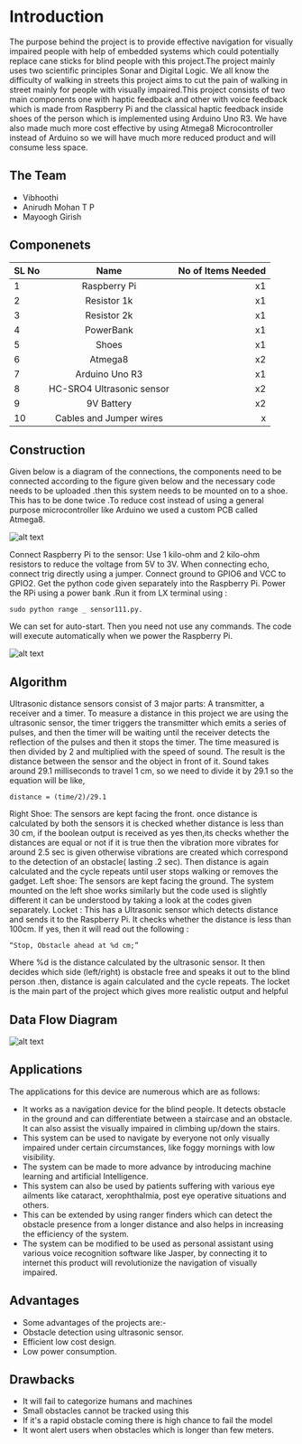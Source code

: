 # Introduction 
The purpose behind the project is to provide effective navigation for visually impaired people with help of embedded systems which could potentially replace cane sticks for blind people with this project.The project mainly uses two scientific principles Sonar and Digital Logic.
We all know the difficulty of walking in streets this project aims to cut the pain of walking in street mainly for people with visually impaired.This project consists of two main components one with haptic feedback and other with voice feedback which is made from Raspberry Pi and the classical haptic feedback inside shoes of the person which is implemented using Arduino Uno R3.
We have also made much more cost effective by using Atmega8 Microcontroller instead of Arduino so we will have much more reduced product and will consume less space.


## The Team
* Vibhoothi
* Anirudh Mohan T P
* Mayoogh Girish


## Componenets


| SL No        | Name           | No of Items Needed  |
| ------------- |:-------------:| -----:|
| 1     | Raspberry Pi               |   x1 |
| 2     | Resistor 1k                |   x1 |
| 3     | Resistor 2k                |   x1 |
| 4     | PowerBank                  |   x1 |
| 5     | Shoes                      |   x1 |
| 6     | Atmega8                    |   x2 |
| 7     | Arduino Uno R3             |   x1 |
| 8     | HC-SRO4 Ultrasonic sensor  |   x2 |
| 9     | 9V Battery                 |   x2 |
| 10     | Cables and Jumper wires   |   x |


## Construction

Given below is a diagram of  the connections, the components need to be connected according to the figure given below and the necessary  code needs to be uploaded .then this system needs to be mounted on to a shoe. This has to be done twice .To reduce cost instead of using a general purpose microcontroller like Arduino we used a custom PCB  called Atmega8.

![alt text]( https://vibhoothiiaanand.files.wordpress.com/2018/10/screenshot-2018-10-12-at-9-09-36-pm.png "Construction ")


Connect Raspberry Pi to the sensor: Use 1 kilo-ohm and 2 kilo-ohm resistors to reduce the voltage from 5V to 3V. When connecting echo, connect trig directly using a jumper. Connect ground to GPIO6 and VCC to GPIO2. Get the python code given separately into the Raspberry Pi. Power the RPi using a power bank .Run it from LX terminal using :

`sudo python range _ sensor111.py. `

We can  set for auto-start. Then you need not use any commands. The code will execute automatically when we power the Raspberry Pi. 

![alt text]( https://vibhoothiiaanand.files.wordpress.com/2018/10/screenshot-2018-10-12-at-9-09-41-pm.png "Construction ")

## Algorithm

Ultrasonic distance sensors consist of 3 major parts:   A transmitter, a receiver and a timer. 
To measure a distance in this project we are using the ultrasonic sensor, the timer triggers the transmitter which emits a series of pulses, and then the timer will be waiting  until the receiver detects the reflection of the pulses and then it stops the timer.  The time measured is then divided by 2 and multiplied with the speed of sound. The result is the distance between the sensor and the object in front of it. Sound takes around 29.1 milliseconds to travel 1 cm, so we need to divide it by 29.1 so the equation will be like,

`distance = (time/2)/29.1`

Right Shoe: The sensors are kept facing the front. once distance is calculated by both the sensors it is checked whether distance is  less than 30 cm, if the boolean output is received as  yes then,its checks whether the distances are equal or not if it is true then the vibration more  vibrates for around  2.5 sec is given otherwise vibrations are created which correspond to the detection of an obstacle( lasting .2 sec). Then distance is again calculated and the cycle repeats until user stops walking or removes the gadget.
Left shoe: The sensors are kept facing the ground. The system mounted on the left shoe works similarly but the code used is slightly different it can be understood by taking a look at the codes given separately.
Locket : This has a Ultrasonic sensor which detects distance and sends it to the Raspberry Pi. It checks whether the distance is less than 100cm. If yes, then it will read out the following :

`“Stop, Obstacle ahead at %d cm;”`

 Where %d is the distance calculated by the ultrasonic sensor. It then decides which side (left/right) is obstacle free and speaks it out to the blind person .then, distance is again calculated and the cycle repeats.
The locket is the main part of the project which gives more realistic output and helpful


## Data Flow Diagram 

![alt text]( https://vibhoothiiaanand.files.wordpress.com/2018/10/screenshot-2018-10-12-at-9-09-46-pm.png "dataFlowDiagram ")

## Applications 
The applications for this device are numerous which are as follows: 
* It works as a navigation device for the blind people. It detects obstacle in the ground and can differentiate between a staircase and an obstacle. It can also assist the visually impaired in climbing up/down the stairs.
* This system can be used to navigate by everyone not only visually impaired under certain circumstances, like foggy mornings with low visibility. 
* The system can be made to more advance by introducing machine learning and artificial Intelligence.
* This system can also be used by patients suffering with various eye ailments like cataract, xerophthalmia, post eye operative situations and others. 
* This can be extended by using ranger finders which can detect the obstacle presence from a longer distance and also helps in increasing the efficiency of the system. 
* The system can be modified to be used as personal assistant using various voice recognition software like Jasper, by connecting it to internet this product will revolutionize the navigation of visually impaired.

## Advantages
* Some advantages of the projects are:-
* Obstacle detection using ultrasonic sensor. 
* Efficient low cost design.  
* Low power consumption.  


## Drawbacks
* It will fail to categorize humans and machines 
* Small obstacles cannot be tracked using this 
* If it's a rapid  obstacle coming there is  high chance to fail the model
* It wont alert users when obstacles which is longer than few meters.

